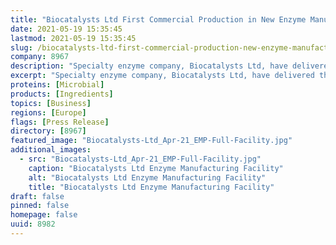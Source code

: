 ```yaml
---
title: "Biocatalysts Ltd First Commercial Production in New Enzyme Manufacturing Facility"
date: 2021-05-19 15:35:45
lastmod: 2021-05-19 15:35:45
slug: /biocatalysts-ltd-first-commercial-production-new-enzyme-manufacturing-facility
company: 8967
description: "Specialty enzyme company, Biocatalysts Ltd, have delivered the first customer product that was fermented and processed in their state-of-the-art enzyme manufacturing facility."
excerpt: "Specialty enzyme company, Biocatalysts Ltd, have delivered the first customer product that was fermented and processed in their state-of-the-art enzyme manufacturing facility."
proteins: [Microbial]
products: [Ingredients]
topics: [Business]
regions: [Europe]
flags: [Press Release]
directory: [8967]
featured_image: "Biocatalysts-Ltd_Apr-21_EMP-Full-Facility.jpg"
additional_images:
  - src: "Biocatalysts-Ltd_Apr-21_EMP-Full-Facility.jpg"
    caption: "Biocatalysts Ltd Enzyme Manufacturing Facility"
    alt: "Biocatalysts Ltd Enzyme Manufacturing Facility"
    title: "Biocatalysts Ltd Enzyme Manufacturing Facility"
draft: false
pinned: false
homepage: false
uuid: 8982
---
```

